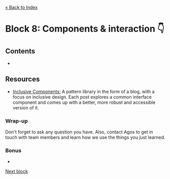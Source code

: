 [« Back to Index](../../README.md)

# Block 8: Components & interaction :point_down:

## Contents

- 

## Resources

- [Inclusive Components:](https://inclusive-components.design/) A pattern library in the form of a blog, with a focus on inclusive design. Each post explores a common interface component and comes up with a better, more robust and accessible version of it.




### Wrap-up

Don't forget to ask any question you have. Also, contact Agos to get in touch with team members and learn how we use the things you just learned.

### Bonus
-

[Next block](../bonus/tools-plugins.md)
